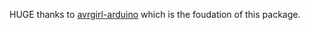 HUGE thanks to [avrgirl-arduino](https://github.com/noopkat/avrgirl-arduino) which is the foudation of this package.
